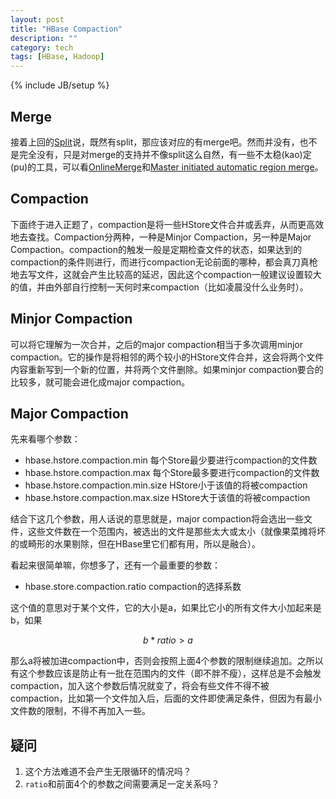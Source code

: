 ```yaml
---
layout: post
title: "HBase Compaction"
description: ""
category: tech
tags: [HBase, Hadoop]
---
```

{% include JB/setup %}

Merge
---

接着上回的[Split](/tech/2015/12/28/hbase-split.html)说，既然有split，那应该对应的有merge吧。然而并没有，也不是完全没有，只是对merge的支持并不像split这么自然，有一些不太稳(kao)定(pu)的工具，可以看[OnlineMerge][1]和[Master initiated automatic region merge][2]。

Compaction
---
下面终于进入正题了，compaction是将一些HStore文件合并或丢弃，从而更高效地去查找。Compaction分两种，一种是Minjor Compaction，另一种是Major Compaction。compaction的触发一般是定期检查文件的状态，如果达到的compaction的条件则进行，而进行compaction无论前面的哪种，都会真刀真枪地去写文件，这就会产生比较高的延迟，因此这个compaction一般建议设置较大的值，并由外部自行控制一天何时来compaction（比如凌晨没什么业务时）。

Minjor Compaction
---
可以将它理解为一次合并，之后的major compaction相当于多次调用minjor compaction。它的操作是将相邻的两个较小的HStore文件合并，这会将两个文件内容重新写到一个新的位置，并将两个文件删除。如果minjor compaction要合的比较多，就可能会进化成major compaction。

Major Compaction
---
先来看哪个参数：
- hbase.hstore.compaction.min 每个Store最少要进行compaction的文件数
- hbase.hstore.compaction.max 每个Store最多要进行compaction的文件数
- hbase.hstore.compaction.min.size HStore小于该值的将被compaction
- hbase.hstore.compaction.max.size HStore大于该值的将被compaction

结合下这几个参数，用人话说的意思就是，major compaction将会选出一些文件，这些文件数在一个范围内，被选出的文件是那些太大或太小（就像果菜摊将坏的或畸形的水果剔除，但在HBase里它们都有用，所以是融合）。

看起来很简单嘛，你想多了，还有一个最重要的参数：

- hbase.store.compaction.ratio compaction的选择系数

这个值的意思对于某个文件，它的大小是a，如果比它小的所有文件大小加起来是b，如果

$$ b * ratio > a $$

那么a将被加进compaction中，否则会按照上面4个参数的限制继续追加。之所以有这个参数应该是防止有一批在范围内的文件（即不胖不瘦），这样总是不会触发compaction，加入这个参数后情况就变了，将会有些文件不得不被compaction，比如第一个文件加入后，后面的文件即使满足条件，但因为有最小文件数的限制，不得不再加入一些。

疑问
---

1. 这个方法难道不会产生无限循环的情况吗？
1. `ratio`和前面4个的参数之间需要满足一定关系吗？

[1]: https://issues.apache.org/jira/browse/HBASE-7403
[2]: https://issues.apache.org/jira/browse/HBASE-7629
